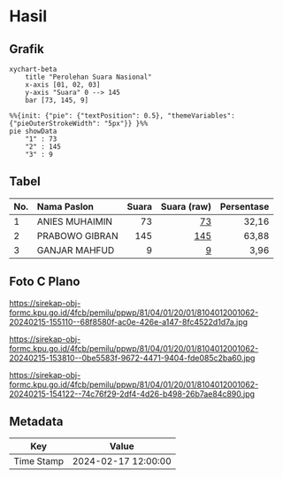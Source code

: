 # Hasil

## Grafik

```mermaid
xychart-beta
    title "Perolehan Suara Nasional"
    x-axis [01, 02, 03]
    y-axis "Suara" 0 --> 145
    bar [73, 145, 9]
```

```mermaid
%%{init: {"pie": {"textPosition": 0.5}, "themeVariables": {"pieOuterStrokeWidth": "5px"}} }%%
pie showData
    "1" : 73
    "2" : 145
    "3" : 9
```

## Tabel

| No. | Nama Paslon    | Suara | Suara (raw) | Persentase |
|:--- |:-------------- | -----:| -----------:| ----------:|
| 1   | ANIES MUHAIMIN | 73    | [73][p-1]   | 32,16      |
| 2   | PRABOWO GIBRAN | 145   | [145][p-2]  | 63,88      |
| 3   | GANJAR MAHFUD  | 9     | [9][p-3]    | 3,96       |


[p-1]: https://github.com/gigit-pemilu/pemilu-2024/blob/main/pilpres/hitung-suara/sub/81-maluku/sub/04-buru/sub/01-namlea/sub/2001-namlea/sub/062-tps/sub/paslon-1.txt
[p-2]: https://github.com/gigit-pemilu/pemilu-2024/blob/main/pilpres/hitung-suara/sub/81-maluku/sub/04-buru/sub/01-namlea/sub/2001-namlea/sub/062-tps/sub/paslon-2.txt
[p-3]: https://github.com/gigit-pemilu/pemilu-2024/blob/main/pilpres/hitung-suara/sub/81-maluku/sub/04-buru/sub/01-namlea/sub/2001-namlea/sub/062-tps/sub/paslon-3.txt

## Foto C Plano

https://sirekap-obj-formc.kpu.go.id/4fcb/pemilu/ppwp/81/04/01/20/01/8104012001062-20240215-155110--68f8580f-ac0e-426e-a147-8fc4522d1d7a.jpg

https://sirekap-obj-formc.kpu.go.id/4fcb/pemilu/ppwp/81/04/01/20/01/8104012001062-20240215-153810--0be5583f-9672-4471-9404-fde085c2ba60.jpg

https://sirekap-obj-formc.kpu.go.id/4fcb/pemilu/ppwp/81/04/01/20/01/8104012001062-20240215-154122--74c76f29-2df4-4d26-b498-26b7ae84c890.jpg


## Metadata

| Key        | Value               |
| ---------- | ------------------- |
| Time Stamp | 2024-02-17 12:00:00 |



